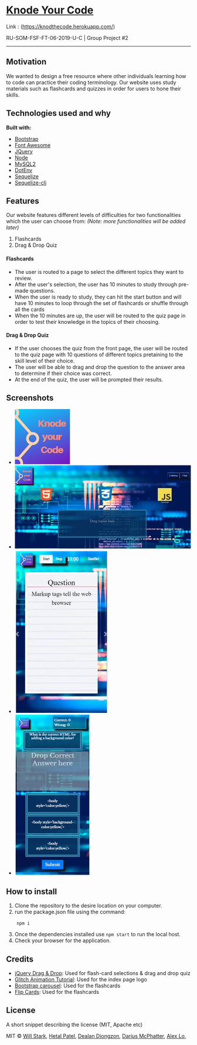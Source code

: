 # [Knode Your Code](https://knodthecode.herokuapp.com/)
Link : (https://knodthecode.herokuapp.com/)

RU-SOM-FSF-FT-06-2019-U-C | Group Project #2

___

## Motivation
We wanted to design a free resource where other individuals learning how to code can practice their coding terminology. Our website uses study materials such as flashcards and quizzes in order for users to hone their skills.

## Technologies used and why

**Built with:**
* [Bootstrap](https://getbootstrap.com/)
* [Font Awesome](https://fontawesome.com/start)
* [JQuery](https://jquery.com/)
* [Node](https://nodejs.org/en/)
* [MySQL2](https://www.mysql.com/) 
* [DotEnv](https://www.npmjs.com/package/dotenv) 
* [Sequelize](https://www.npmjs.com/package/sequelize) 
* [Sequelize-cli](https://www.npmjs.com/package/sequelize-cli)

## Features
Our website features different levels of difficulties for two functionalities which the user can choose from: _(Note: more functionalities will be added later)_

1. Flashcards
2. Drag & Drop Quiz

#### Flashcards
* The user is routed to a page to select the different topics they want to review.
* After the user's selection, the user has 10 minutes to study through pre-made questions.
* When the user is ready to study, they can hit the start button and will have 10 minutes to loop through the set of flashcards or shuffle through all the cards
* When the 10 minutes are up, the user will be routed to the quiz page in order to test their knowledge in the topics of their choosing.

#### Drag & Drop Quiz
* If the user chooses the quiz from the front page, the user will be routed to the quiz page with 10 questions of different topics pretaining to the skill level of their choice.
* The user will be able to drag and drop the question to the answer area to determine if their choice was correct.
* At the end of the quiz, the user will be prompted their results.

## Screenshots

* ![Logo](https://github.com/HET1905/knodeTheCode/blob/master/public/images/_Logo.png "Logo")
* ![Flash card selection page](https://github.com/HET1905/knodeTheCode/blob/master/public/images/Page1_project.png "Logo")
* ![Responsive 1](https://github.com/HET1905/knodeTheCode/blob/master/public/images/Responsive1.PNG "Responsive1")
* ![Responsive 2](https://github.com/HET1905/knodeTheCode/blob/master/public/images/Responsive2.PNG "Responsive2")

## How to install

1. Clone the repository to the desire location on your computer.
2. run the package.json file using the command:
```
    npm i

```
3. Once the dependencies installed use ``` npm start ``` to run the local host. 
4. Check your browser for the application.



## Credits

* [jQuery Drag & Drop](https://jqueryui.com/draggable/): Used for flash-card selections & drag and drop quiz
* [Glitch Animation Tutorial](https://www.creativebloq.com/how-to/how-to-create-glitch-text-and-image-effects-in-css): Used for the index page logo
* [Bootstrap carousel](https://getbootstrap.com/docs/4.0/components/carousel/): Used for the flashcards
* [Flip Cards](https://www.w3schools.com/howto/howto_css_flip_card.asp): Used for the flashcards

## License
A short snippet describing the license (MIT, Apache etc)

MIT © [Will Stark](https://github.com/wnstark),
[Hetal Patel](https://github.com/HET1905),
[Dealan Diongzon](https://github.com/ddiongzon001), 
[Darius McPhatter](https://github.com/kwame16),
[Alex Lo](https://github.com/alexlo15),





